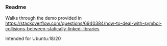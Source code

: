 ### Readme

Walks through the demo provided in https://stackoverflow.com/questions/6940384/how-to-deal-with-symbol-collisions-between-statically-linked-libraries

Intended for Ubuntu:18/20



